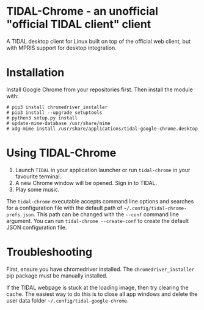 # TIDAL-Chrome - an unofficial "official TIDAL client" client

A TIDAL desktop client for Linux built on top of the official web client, but with MPRIS support for desktop
integration.

# Installation

Install Google Chrome from your repositories first. Then install the module with:

    # pip3 install chromedriver_installer
    # pip3 install --upgrade setuptools
    # python3 setup.py install
    # update-mime-database /usr/share/mime
    # xdg-mime install /usr/share/applications/tidal-google-chrome.desktop

# Using TIDAL-Chrome

1. Launch `TIDAL` in your application launcher or run `tidal-chrome` in your favourite terminal.
2. A new Chrome window will be opened. Sign in to TIDAL.
3. Play some music.

The `tidal-chrome` executable accepts command line options and searches for a configuration file with the
default path of `~/.config/tidal-chrome-prefs.json`. This path can be changed with the `--conf` command
line argument. You can run `tidal-chrome --create-conf` to create the default JSON configuration file.

# Troubleshooting

First, ensure you have chromedriver installed. The `chromedriver_installer` pip package must be manually installed.

If the TIDAL webpage is stuck at the loading image, then try clearing the cache. The easiest way to do this is to
close all app windows and delete the user data folder `~/.config/tidal-google-chrome`.
